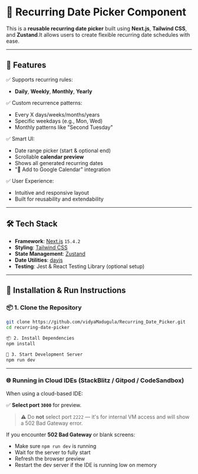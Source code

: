 # 📅 Recurring Date Picker Component

This is a **reusable recurring date picker** built using **Next.js**, **Tailwind CSS**, and **Zustand**.It allows users to create flexible recurring date schedules with ease.

---

## 🚀 Features

✅ Supports recurring rules:
- **Daily**, **Weekly**, **Monthly**, **Yearly**

✅ Custom recurrence patterns:
- Every X days/weeks/months/years
- Specific weekdays (e.g., Mon, Wed)
- Monthly patterns like "Second Tuesday"

✅ Smart UI:
- Date range picker (start & optional end)
- Scrollable **calendar preview**
- Shows all generated recurring dates
- "📆 Add to Google Calendar" integration

✅ User Experience:
- Intuitive and responsive layout
- Built for reusability and extendability

---

## 🛠️ Tech Stack

- **Framework**: [Next.js](https://nextjs.org/) `15.4.2`
- **Styling**: [Tailwind CSS](https://tailwindcss.com/)
- **State Management**: [Zustand](https://github.com/pmndrs/zustand)
- **Date Utilities**: [dayjs](https://day.js.org/)
- **Testing**: Jest & React Testing Library (optional setup)

---

## 🚀 Installation & Run Instructions

### 📦 1. Clone the Repository

```bash
git clone https://github.com/vidyaMadugula/Recurring_Date_Picker.git
cd recurring-date-picker

📦 2. Install Dependencies
npm install

🧪 3. Start Development Server
npm run dev
```

---

### 🌐 Running in Cloud IDEs (StackBlitz / Gitpod / CodeSandbox)

When using a cloud-based IDE:

✅ **Select port `3000`** for preview.

> ⚠️ Do **not** select port `2222` — it's for internal VM access and will show a 502 Bad Gateway error.

If you encounter **502 Bad Gateway** or blank screens:
- Make sure `npm run dev` is running
- Wait for the server to fully start
- Refresh the browser preview
- Restart the dev server if the IDE is running low on memory
